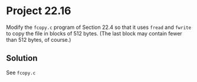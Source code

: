 # Project 22.16

Modify the `fcopy.c` program of Section 22.4 so that it uses `fread` and
`fwrite` to copy the file in blocks of 512 bytes. (The last block may contain
fewer than 512 bytes, of course.)

## Solution

See `fcopy.c`
